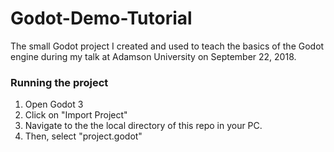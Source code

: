 # Godot-Demo-Tutorial
The small Godot project I created and used to teach the basics of the Godot engine during my talk at Adamson University on September 22, 2018.

### Running the project
1. Open Godot 3
2. Click on "Import Project"
3. Navigate to the the local directory of this repo in your PC.
4. Then, select "project.godot"
